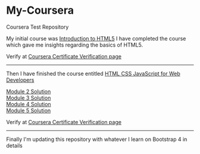 # My-Coursera
Coursera Test Repository

My initial course was [Introduction to HTML5](https://www.coursera.org/learn/html)
I have completed the course which gave me insights regarding the basics of HTML5.  

Verify at [Coursera Certificate Verification page](https://www.coursera.org/account/accomplishments/verify/HJE4QKDYA5YZ)  
  
--------------------------------------------------------------------------------------------------------------------------------------------------------  
  
Then I have finished the course entitled [HTML CSS JavaScript for Web Developers](https://www.coursera.org/learn/html-css-javascript-for-web-developers)  

[Module 2 Solution](https://arpanpal99.github.io/My-Coursera/Module_2_Assignment/)  
[Module 3 Solution](https://arpanpal99.github.io/My-Coursera/Module_3_Assignment/)  
[Module 4 Solution](https://arpanpal99.github.io/My-Coursera/Module_4_Assignment/)  
[Module 5 Solution](https://arpanpal99.github.io/My-Coursera/Module_5_Assignment/)  

Verify at [Coursera Certificate Verification page](https://www.coursera.org/account/accomplishments/verify/WMYB9PU2TBD2)  

--------------------------------------------------------------------------------------------------------------------------------------------------------  

Finally I'm updating this repository with whatever I learn on Bootstrap 4 in details  
